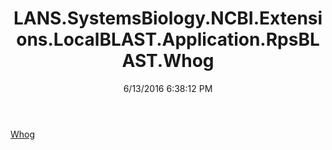 ﻿---
title: LANS.SystemsBiology.NCBI.Extensions.LocalBLAST.Application.RpsBLAST.Whog
date: 6/13/2016 6:38:12 PM
---

[Whog](T-LANS.SystemsBiology.NCBI.Extensions.LocalBLAST.Application.RpsBLAST.Whog.Whog.html)
